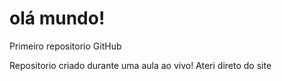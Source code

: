 # olá mundo!
 Primeiro repositorio GitHub

 Repositorio criado durante uma aula ao vivo!
 Ateri direto do site
